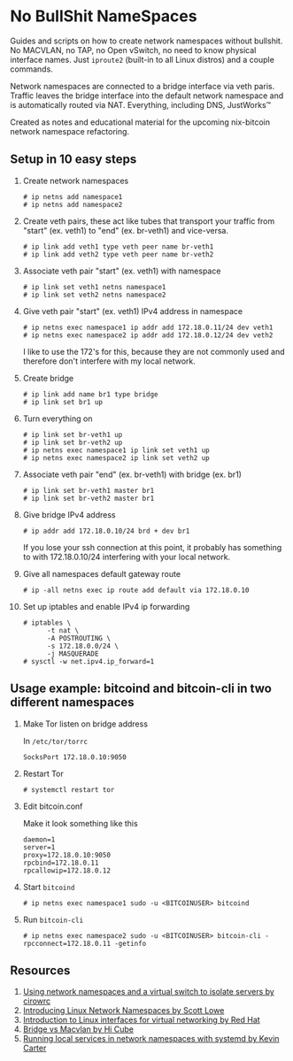 # No BullShit NameSpaces  

Guides and scripts on how to create network namespaces without bullshit. No MACVLAN, no TAP, no Open vSwitch, no need to know physical interface names. Just `iproute2` (built-in to all Linux distros) and a couple commands.

Network namespaces are connected to a bridge interface via veth paris. Traffic leaves the bridge interface into the default network namespace and is automatically routed via NAT. Everything, including DNS, JustWorks™

Created as notes and educational material for the upcoming nix-bitcoin network namespace refactoring.

Setup in 10 easy steps
---

1. Create network namespaces

	```console
	# ip netns add namespace1
	# ip netns add namespace2
	```

2. Create veth pairs, these act like tubes that transport your traffic from "start" (ex. veth1) to "end" (ex. br-veth1) and vice-versa.

	```console
	# ip link add veth1 type veth peer name br-veth1
	# ip link add veth2 type veth peer name br-veth2
	```

3. Associate veth pair "start" (ex. veth1) with namespace

	```console
	# ip link set veth1 netns namespace1
	# ip link set veth2 netns namespace2
	```

4. Give veth pair "start" (ex. veth1) IPv4 address in namespace

	```console
	# ip netns exec namespace1 ip addr add 172.18.0.11/24 dev veth1
	# ip netns exec namespace2 ip addr add 172.18.0.12/24 dev veth2
	```

	I like to use the 172's for this, because they are not commonly used and therefore don't interfere with my local network.

5. Create bridge

	```console
	# ip link add name br1 type bridge
	# ip link set br1 up
	```

6. Turn everything on

	```console
	# ip link set br-veth1 up
	# ip link set br-veth2 up
	# ip netns exec namespace1 ip link set veth1 up
	# ip netns exec namespace2 ip link set veth2 up
	```

7. Associate veth pair "end" (ex. br-veth1) with bridge (ex. br1)

	```console
	# ip link set br-veth1 master br1
	# ip link set br-veth2 master br1
	```

8. Give bridge IPv4 address

	```console
	# ip addr add 172.18.0.10/24 brd + dev br1
	```

	If you lose your ssh connection at this point, it probably has something to with 172.18.0.10/24 interfering with your local network.

9. Give all namespaces default gateway route

	```console
	# ip -all netns exec ip route add default via 172.18.0.10
	```

10. Set up iptables and enable IPv4 ip forwarding

	```console
	# iptables \
		  -t nat \
		  -A POSTROUTING \
		  -s 172.18.0.0/24 \
		  -j MASQUERADE
	# sysctl -w net.ipv4.ip_forward=1
	```

Usage example: bitcoind and bitcoin-cli in two different namespaces
---

1. Make Tor listen on bridge address

	In `/etc/tor/torrc`

	```
	SocksPort 172.18.0.10:9050
	```

2. Restart Tor

	```console
	# systemctl restart tor
	```

2. Edit bitcoin.conf

	Make it look something like this

	```
	daemon=1
	server=1
	proxy=172.18.0.10:9050
	rpcbind=172.18.0.11
	rpcallowip=172.18.0.12
	```

3. Start `bitcoind`

	```console
	# ip netns exec namespace1 sudo -u <BITCOINUSER> bitcoind
	```

4. Run `bitcoin-cli`

	```console
	# ip netns exec namespace2 sudo -u <BITCOINUSER> bitcoin-cli -rpcconnect=172.18.0.11 -getinfo
	```

Resources
---

1. [Using network namespaces and a virtual switch to isolate servers by cirowrc](https://ops.tips/blog/using-network-namespaces-and-bridge-to-isolate-servers/)
2. [Introducing Linux Network Namespaces by Scott Lowe](https://blog.scottlowe.org/2013/09/04/introducing-linux-network-namespaces/)
3. [Introduction to Linux interfaces for virtual networking by Red Hat](https://developers.redhat.com/blog/2018/10/22/introduction-to-linux-interfaces-for-virtual-networking/#macvlan)
4. [Bridge vs Macvlan by Hi Cube](https://hicu.be/bridge-vs-macvlan)
5. [Running local services in network namespaces with systemd by Kevin Carter](https://cloudnull.io/2019/04/running-services-in-network-name-spaces-with-systemd/)
